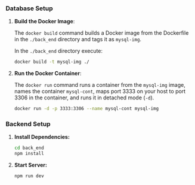 ### Database Setup

1. **Build the Docker Image**:

   The `docker build` command builds a Docker image from the Dockerfile in the `./back_end` directory and tags it as `mysql-img`.

   In the `./back_end` directory execute:

   ```bash
   docker build -t mysql-img ./
   ```

2. **Run the Docker Container**:

   The `docker run` command runs a container from the `mysql-img` image, names the container `mysql-cont`, maps port 3333 on your host to port 3306 in the container, and runs it in detached mode (`-d`).

   ```bash
   docker run -d -p 3333:3306 --name mysql-cont mysql-img
   ```

### Backend Setup

1. **Install Dependencies:**

   ```bash
   cd back_end
   npm install
   ```

2. **Start Server:**
   ```bash
   npm run dev
   ```
